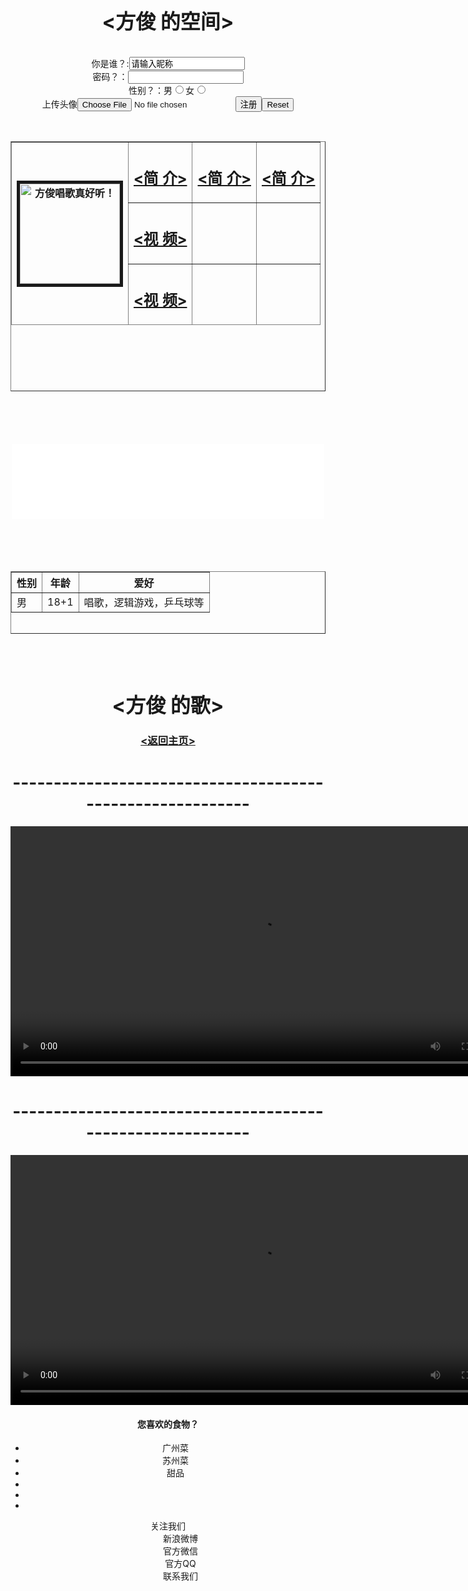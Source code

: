 <!DOCTYPE html>
<html lang="en">

<head>
    <link rel="stylesheet" href="styles.css">
    <meta charset="UTF-8">
    <meta http-equiv="X-UA-Compatible" content="IE=edge">
    <meta name="viewport" content="width=device-width, initial-scale=1.0">
    <title>俊宝的空间</title>
    <style type="text/css">
        body {
            background: url("background6.jpg") no-repeat center center fixed;
            -webkit-background-size: cover;
            -o-background-size: cover;
            background-size: cover;
        }
    </style>
</head>

<body style="text-align:center;">
    <h1 align="center"><span style="font-size: 32px; margin: 21px 0;">&lt;方俊&nbsp;的空间&gt;</span></h1>
    <br/>
    <form>
        你是谁？:<input type="text" value="请输入昵称"><br/>
        密码？：<input type="password"><br/>
        性别？：男<input type="radio" name="sex">女<input type="radio" name="sex"><br/>
        上传头像<input type="file"><input type="submit" value="注册"><input type="reset">
    </form>
    <br/>
    <table align="center" border=1 width=1200 height=400 cellpadding=7 >
        <thead>
            <tr>
                <th rowspan=3><a href="page2.html"><img src="photo.png" width=160 title="方俊唱歌真好听！" border=5></a></th>
                <th><a href="https://cn.bing.com/search?q=%E6%96%B9%E4%BF%8A&form=ANNTH1&refig=e650847e64b447f48cb0d2cad98a03fc"
                        target="_blank">
                        <h2>&lt;简&nbsp;介&gt;</h2>
                    </a>
                </th>
                <th>
                    <a href="https://cn.bing.com/search?q=%E6%96%B9%E4%BF%8A&form=ANNTH1&refig=e650847e64b447f48cb0d2cad98a03fc"
                        target="_blank">
                        <h2>&lt;简&nbsp;介&gt;</h2>
                    </a>
                </th>
                <th>
                    <a href="https://cn.bing.com/search?q=%E6%96%B9%E4%BF%8A&form=ANNTH1&refig=e650847e64b447f48cb0d2cad98a03fc"
                        target="_blank">
                        <h2>&lt;简&nbsp;介&gt;</h2>
                    </a>
                </th>
            </tr>
            <tr>
                <th><a href="#2" id="1">
                        <h2>&lt;视&nbsp;频&gt;</h2>
                    </a>
                </th>
                <th></th>
                <th></th>
            </tr>
            <tr>
                <th>
                    <a href="#2">
                        <h2>&lt;视&nbsp;频&gt;</h2>
                    </a>
                </th>
                <th></th>
                <th></th>
            </tr>
        </thead>
    </table>
    <br/>
    <br/><br/><br/>
    <embed src="music1.mp3" height=120 width=500>
    <br/><br/><br/><br/><br/>
    <table align="center" border=1 width=700 height=100 cellpadding=10 >
        <thead>
            <tr>
                <th>性别</th>
                <th>年龄</th>
                <th>爱好</th>
            </tr>
        </thead>
        <tbody>
            <tr>
                <td>男</td>
                <td>18+1</td>
                <td>唱歌，逻辑游戏，乒乓球等</td>
            </tr>
        </tbody>
    </table>
    <br/>
    <br/>
    <a id="2"><h1 align="center"><span style="font-size: 32px; margin: 21px 0;">&lt;方俊&nbsp;的歌&gt;</span></h1></a>
    <a href="#1" ><h3>&lt;返回主页&gt;</h3></a>
    <h1 align="center">----------------------------------------------------------</h1>
    <video src="sing1.mp4" controls width=800></video>
    <h1 align="center">----------------------------------------------------------</h1>
    <video src="sing2.mp4" controls width=800></video>
    <h4>您喜欢的食物？</h4>
    <ul>
        <li>广州菜</li>
        <li>苏州菜</li>
        <li>甜品</li>
        <li></li>
        <li></li>
        <li></li>
    </ul>
    <dl>
        <dt>关注我们</dt>
        <dd>新浪微博</dd>
        <dd>官方微信</dd>
        <dd>官方QQ</dd>
        <dd>联系我们</dd>
    </dl>
</body>

</html>

